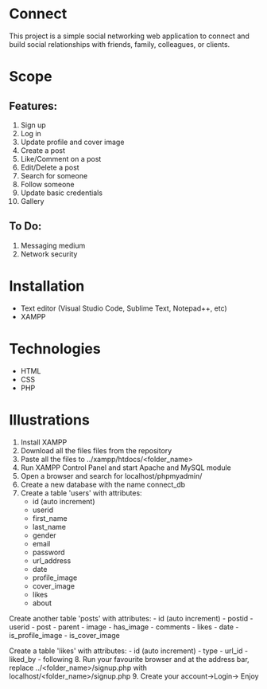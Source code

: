 # Connect
This project is a simple social networking web application to connect and build social relationships with friends, family, colleagues, or clients.

# Scope
## Features:
  1. Sign up
  2. Log in
  3. Update profile and cover image
  4. Create a post
  5. Like/Comment on a post
  6. Edit/Delete a post
  7. Search for someone
  8. Follow someone
  9. Update basic credentials
  10. Gallery

## To Do:
  1. Messaging medium
  2. Network security

# Installation
- Text editor (Visual Studio Code, Sublime Text, Notepad++, etc)
- XAMPP

# Technologies
- HTML
- CSS
- PHP

# Illustrations
1. Install XAMPP
2. Download all the files files from the repository
3. Paste all the files to ../xampp/htdocs/<folder_name>
4. Run XAMPP Control Panel and start Apache and MySQL module
5. Open a browser and search for localhost/phpmyadmin/
6. Create a new database with the name connect_db
7. Create a table 'users' with attributes:
    - id (auto increment)
    - userid
    - first_name
    - last_name
    - gender
    - email
    - password
    - url_address
    - date
    - profile_image
    - cover_image
    - likes
    - about
    
  Create another table 'posts' with attributes:
    - id (auto increment)
    - postid
    - userid
    - post
    - parent
    - image
    - has_image
    - comments
    - likes
    - date
    - is_profile_image
    - is_cover_image
    
  Create a table 'likes' with attributes:
    - id (auto increment)
    - type
    - url_id
    - liked_by
    - following
8. Run your favourite browser and at the address bar, replace ../<folder_name>/signup.php with localhost/<folder_name>/signup.php
9. Create your account->Login-> Enjoy
